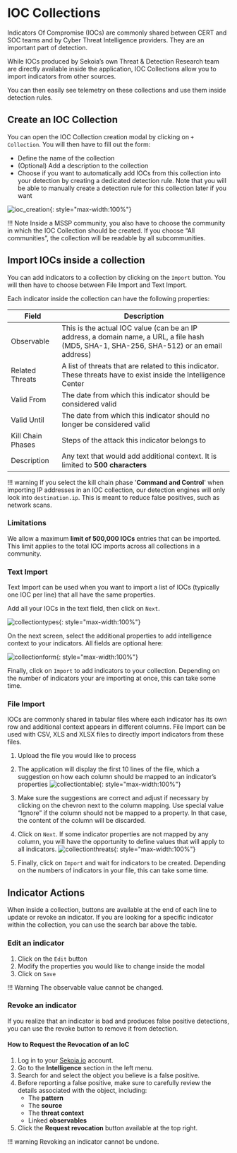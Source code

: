 # IOC Collections

Indicators Of Compromise (IOCs) are commonly shared between CERT and SOC teams and by Cyber Threat Intelligence providers. They are an important part of detection.

While IOCs produced by Sekoia’s own Threat & Detection Research team are directly available inside the application, IOC Collections allow you to import indicators from other sources.

You can then easily see telemetry on these collections and use them inside detection rules.

## Create an IOC Collection

You can open the IOC Collection creation modal by clicking on `+ Collection`. You will then have to fill out the form:

- Define the name of the collection
- (Optional) Add a description to the collection
- Choose if you want to automatically add IOCs from this collection into your detection by creating a dedicated detection rule. Note that you will be able to manually create a detection rule for this collection later if you want

![ioc_creation](/assets/operation_center/IOCscollections/ioc-create_updated.png){: style="max-width:100%"}

!!! Note
    Inside a MSSP community, you also have to choose the community in which the IOC Collection should be created. If you choose “All communities”, the collection will be readable by all subcommunities.

## Import IOCs inside a collection

You can add indicators to a collection by clicking on the `Import` button. You will then have to choose between File Import and Text Import.

Each indicator inside the collection can have the following properties:

| Field                 | Description                                                                                                          |
|-----------------------|----------------------------------------------------------------------------------------------------------------------|
| Observable            | This is the actual IOC value (can be an IP address, a domain name, a URL, a file hash (MD5, SHA-1, SHA-256, SHA-512) or an email address) |
| Related Threats       | A list of threats that are related to this indicator. These threats have to exist inside the Intelligence Center        |
| Valid From            | The date from which this indicator should be considered valid                                                       |
| Valid Until           | The date from which this indicator should no longer be considered valid                                              |
| Kill Chain Phases     | Steps of the attack this indicator belongs to                                                                        |
| Description           | Any text that would add additional context. It is limited to **500 characters**                                      |


!!! warning
	If you select the kill chain phase '**Command and Control**' when importing IP addresses in an IOC collection, our detection engines will only look into `destination.ip`. This is meant to reduce false positives, such as network scans.

### Limitations 

We allow a maximum **limit of 500,000 IOCs** entries that can be imported. This limit applies to the total IOC imports across all collections in a community. 

### Text Import

Text Import can be used when you want to import a list of IOCs (typically one IOC per line) that all have the same properties.

Add all your IOCs in the text field, then click on `Next`. 

![collectiontypes](/assets/operation_center/IOCscollections/ioc-types.png){: style="max-width:100%"}

On the next screen, select the additional properties to add intelligence context to your indicators. All fields are optional here:

![collectionform](/assets/operation_center/IOCscollections/ioc_import.png){: style="max-width:100%"}

Finally, click on `Import` to add indicators to your collection. Depending on the number of indicators your are importing at once, this can take some time.

### File Import

IOCs are commonly shared in tabular files where each indicator has its own row and additional context appears in different columns. File Import can be used with CSV, XLS and XLSX files to directly import indicators from these files.

1. Upload the file you would like to process
2. The application will display the first 10 lines of the file, which a suggestion on how each column should be mapped to an indicator’s properties
    ![collectiontable](/assets/operation_center/IOCscollections/ioc_table.png){: style="max-width:100%"}

3. Make sure the suggestions are correct and adjust if necessary by clicking on the chevron next to the column mapping. Use special value “Ignore” if the column should not be mapped to a property. In that case, the content of the column will be discarded.
4. Click on `Next`. If some indicator properties are not mapped by any column, you will have the opportunity to define values that will apply to all indicators.
    ![collectionthreats](/assets/operation_center/IOCscollections/ioc_relatedthreats.png){: style="max-width:100%"}

5. Finally, click on `Import` and wait for indicators to be created. Depending on the numbers of indicators in your file, this can take some time.

## Indicator Actions

When inside a collection, buttons are available at the end of each line to update or revoke an indicator. If you are looking for a specific indicator within the collection, you can use the search bar above the table.

### Edit an indicator

1. Click on the `Edit` button
2. Modify the properties you would like to change inside the modal
3. Click on `Save`

!!! Warning 
    The observable value cannot be changed.

### Revoke an indicator

If you realize that an indicator is bad and produces false positive detections, you can use the revoke button to remove it from detection.

#### How to Request the Revocation of an IoC

1. Log in to your [Sekoia.io](http://sekoia.io/) account.
2. Go to the **Intelligence** section in the left menu.
3. Search for and select the object you believe is a false positive.
4. Before reporting a false positive, make sure to carefully review the details associated with the object, including:
   - The **pattern**
   - The **source**
   - The **threat context**
   - Linked **observables**
5. Click the **Request revocation** button available at the top right.

!!! warning
    Revoking an indicator cannot be undone.
